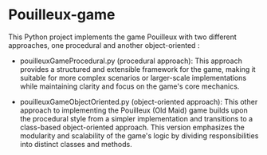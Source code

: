 # Pouilleux-game

This Python project implements the game Pouilleux with two different approaches, one procedural and another object-oriented :

- pouilleuxGameProcedural.py (procedural approach): This approach provides a structured and extensible framework for the game, making it suitable for more complex scenarios or larger-scale implementations while maintaining clarity and focus on the game's core mechanics.

- pouilleuxGameObjectOriented.py (object-oriented approach): This other approach to implementing the Pouilleux (Old Maid) game builds upon the procedural style from a simpler implementation and transitions to a class-based object-oriented approach. This version emphasizes the modularity and scalability of the game's logic by dividing responsibilities into distinct classes and methods.
